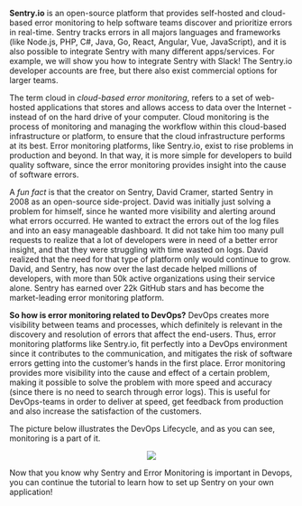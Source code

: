 **Sentry.io** is an open-source platform that provides self-hosted and cloud-based error monitoring to help software teams discover and prioritize errors in real-time. Sentry tracks errors in all majors languages and frameworks (like Node.js, PHP, C#, Java, Go, React, Angular, Vue, JavaScript), and it is also possible to integrate Sentry with many different apps/services. For example, we will show you how to integrate Sentry with Slack! The Sentry.io developer accounts are free, but there also exist commercial options for larger teams.

The term cloud in *cloud-based error monitoring*, refers to a set of web-hosted applications that stores and allows access to data over the Internet - instead of on the hard drive of your computer. Cloud monitoring is the process of monitoring and managing the workflow within this cloud-based infrastructure or platform, to ensure that the cloud infrastructure performs at its best. Error monitoring platforms, like Sentry.io, exist to rise problems in production and beyond. In that way, it is more simple for developers to build quality software, since the error monitoring provides insight into the cause of software errors. 

A *fun fact* is that the creator on Sentry, David Cramer, started Sentry in 2008 as an open-source side-project. David was initially just solving a problem for himself, since he wanted more visibility and alerting around what errors occurred. He wanted to extract the errors out of the log files and into an easy manageable dashboard. It did not take him too many pull requests to realize that a lot of developers were in need of a better error insight, and that they were struggling with time wasted on logs. David realized that the need for that type of platform only would continue to grow. David, and Sentry, has now over the last decade helped millions of developers, with more than 50k active organizations using their service alone. Sentry has earned over 22k GitHub stars and has become the market-leading error monitoring platform.

**So how is error monitoring related to DevOps?** DevOps creates more visibility between teams and processes, which definitely is relevant in the discovery and resolution of errors that affect the end-users. Thus, error monitoring platforms like Sentry.io, fit perfectly into a DevOps environment since it contributes to the communication, and mitigates the risk of software errors getting into the customer’s hands in the first place. Error monitoring provides more visibility into the cause and effect of a certain problem, making it possible to solve the problem with more speed and accuracy (since there is no need to search through error logs). This is useful for DevOps-teams in order to deliver at speed, get feedback from production and also increase the satisfaction of the customers. 

The picture below illustrates the DevOps Lifecycle, and as you can see, monitoring is a part of it. 

<p align="center">
  <img src="https://www.learntek.org/blog/wp-content/uploads/2018/02/DEVOPS-LIFE-CYCLE.png">
</p>

Now that you know why Sentry and Error Monitoring is important in Devops, you can continue the tutorial to learn how to set up Sentry on your own application!
